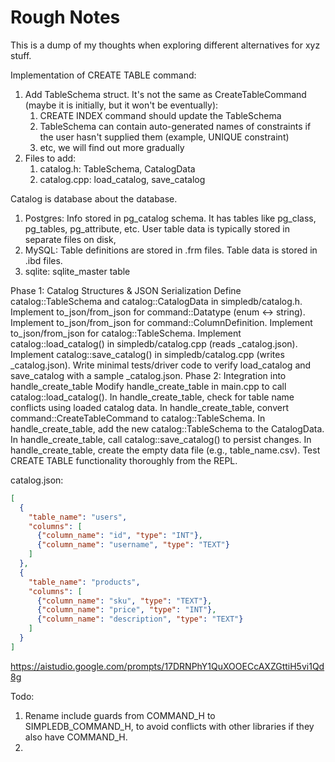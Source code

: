# Rough Notes

This is a dump of my thoughts when exploring different alternatives for xyz stuff.



Implementation of CREATE TABLE command:

1. Add TableSchema struct. It's not the same as CreateTableCommand (maybe it is initially, but it won't be eventually):
   1. CREATE INDEX command should update the TableSchema
   2. TableSchema can contain auto-generated names of constraints if the user hasn't supplied them (example, UNIQUE constraint)
   3. etc, we will find out more gradually
2. Files to add:
   1. catalog.h: TableSchema, CatalogData
   2. catalog.cpp: load_catalog, save_catalog


Catalog is database about the database.
1. Postgres: Info stored in pg_catalog schema. It has tables like pg_class, pg_tables, pg_attribute, etc. User table data is typically stored in separate files on disk,
2. MySQL: Table definitions are stored in .frm files. Table data is stored in .ibd files.
3. sqlite: sqlite_master table

Phase 1: Catalog Structures & JSON Serialization
   Define catalog::TableSchema and catalog::CatalogData in simpledb/catalog.h.
   Implement to_json/from_json for command::Datatype (enum <-> string).
   Implement to_json/from_json for command::ColumnDefinition.
   Implement to_json/from_json for catalog::TableSchema.
   Implement catalog::load_catalog() in simpledb/catalog.cpp (reads _catalog.json).
   Implement catalog::save_catalog() in simpledb/catalog.cpp (writes _catalog.json).
   Write minimal tests/driver code to verify load_catalog and save_catalog with a sample _catalog.json.
Phase 2: Integration into handle_create_table
   Modify handle_create_table in main.cpp to call catalog::load_catalog().
   In handle_create_table, check for table name conflicts using loaded catalog data.
   In handle_create_table, convert command::CreateTableCommand to catalog::TableSchema.
   In handle_create_table, add the new catalog::TableSchema to the CatalogData.
   In handle_create_table, call catalog::save_catalog() to persist changes.
   In handle_create_table, create the empty data file (e.g., table_name.csv).
   Test CREATE TABLE functionality thoroughly from the REPL.

catalog.json:
```json
[
  {
    "table_name": "users",
    "columns": [
      {"column_name": "id", "type": "INT"},
      {"column_name": "username", "type": "TEXT"}
    ]
  },
  {
    "table_name": "products",
    "columns": [
      {"column_name": "sku", "type": "TEXT"},
      {"column_name": "price", "type": "INT"},
      {"column_name": "description", "type": "TEXT"}
    ]
  }
]
```


https://aistudio.google.com/prompts/17DRNPhY1QuXOOECcAXZGttiH5vi1Qd8g


Todo:
1. Rename include guards from COMMAND_H to SIMPLEDB_COMMAND_H, to avoid conflicts with other libraries if they also have COMMAND_H.
2. 